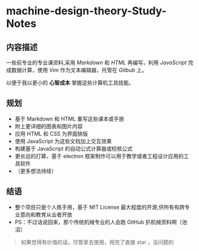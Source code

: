 <!--
 * @Description: machine-design-theory-Study-Notesn
 * @Author: CanNev
 * @Date: 2019-10-15 09:10:21
 * @LastEditTime: 2019-10-15 10:03:56
 * @LastEditors: Please set LastEditors
 -->

# machine-design-theory-Study-Notes

## 内容描述

一些前专业的专业课资料,采用 _Markdown_ 和 _HTML_ 再编写，利用 _JavaScript_ 完成数据计算，使用 _Vim_ 作为文本编辑器，托管在 _Gitbub_ 上。

以便于我以更小的 **心智成本** 掌握这些计算机工具技能。

## 规划

- 基于 Markdown 和 HTML 重写这些课本或手册
- 附上更详细的图表和图片内容
- 应用 HTML 和 CSS 为界面排版
- 使用 JavaScript 为这些文档加上交互效果
- 构建基于 JavaScript 的自动公式计算器或校核公式
- 更长远的打算，基于 electron 框架制作可以用于教学或者工程设计应用的工具软件
- （更多想法待续）

## 结语

- 整个项目只是个人练手用，基于 MIT License 最大程度的开源,供所有有跨专业意向和教育从业者开放
- PS：不过话说回来，那个传统机械专业的人会跑 GitHub 扒机械资料啊（池沼）

> 如果觉得有价值的话，尽管拿去使用，用完了直接 star ，没问题的
